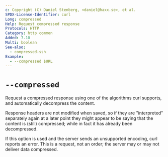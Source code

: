 ```yaml
---
c: Copyright (C) Daniel Stenberg, <daniel@haxx.se>, et al.
SPDX-License-Identifier: curl
Long: compressed
Help: Request compressed response
Protocols: HTTP
Category: http common
Added: 7.10
Multi: boolean
See-also:
  - compressed-ssh
Example:
  - --compressed $URL
---
```


# `--compressed`

Request a compressed response using one of the algorithms curl supports, and
automatically decompress the content.

Response headers are not modified when saved, so if they are "interpreted"
separately again at a later point they might appear to be saying that the
content is (still) compressed; while in fact it has already been decompressed.

If this option is used and the server sends an unsupported encoding, curl
reports an error. This is a request, not an order; the server may or may not
deliver data compressed.
